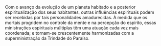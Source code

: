 ﻿Com o avanço da evolução de um planeta habitado e a posterior espiritualização dos seus habitantes, outras influências espirituais podem ser recebidas por tais personalidades amadurecidas. À medida que os mortais progridem no controle da mente e na percepção do espírito, essas ministrações espirituais múltiplas têm uma atuação cada vez mais coordenada; e tornam-se crescentemente harmonizadas com a superministração da Trindade do Paraíso.